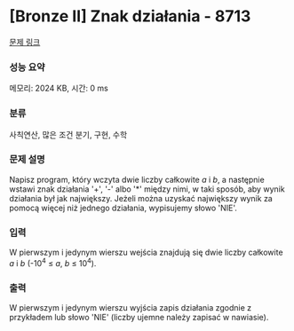 # [Bronze II] Znak działania - 8713 

[문제 링크](https://www.acmicpc.net/problem/8713) 

### 성능 요약

메모리: 2024 KB, 시간: 0 ms

### 분류

사칙연산, 많은 조건 분기, 구현, 수학

### 문제 설명

<p>Napisz program, który wczyta dwie liczby całkowite <em>a</em> i <em>b</em>, a następnie wstawi znak działania '+', '-' albo '*' między nimi, w taki sposób, aby wynik działania był jak największy. Jeżeli można uzyskać największy wynik za pomocą więcej niż jednego działania, wypisujemy słowo 'NIE'.</p>

### 입력 

 <p>W pierwszym i jedynym wierszu wejścia znajdują się dwie liczby całkowite <em>a</em> i <em>b</em> (-10<sup>4</sup> ≤ <em>a</em>, <em>b</em> ≤ 10<sup>4</sup>).</p>

### 출력 

 <p>W pierwszym i jedynym wierszu wyjścia zapis działania zgodnie z przykładem lub słowo 'NIE' (liczby ujemne należy zapisać w nawiasie).</p>

